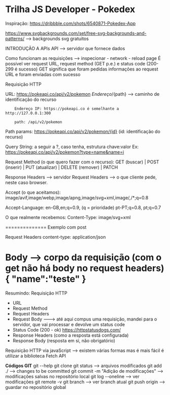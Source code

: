# Trilha JS Developer - Pokedex
Inspiração: https://dribbble.com/shots/6540871-Pokedex-App

https://www.svgbackgrounds.com/set/free-svg-backgrounds-and-patterns/
--> backgrounds svg gratuitos

INTRODUÇÃO A APIs
API --> servidor que fornece dados

Como funcionam as requisições --> inspecionar - network - reload page
É possível ver request URL, request method (GET p.e.) e status code (200-299 é sucesso)
GET significa que foram pedidas informações ao request URL e foram enviadas com sucesso

Requisição HTTP

URL: https://pokeapi.co/api/v2/pokemon
     ${Endereço}/${path} --> caminho de identificação do recurso

        Endereço IP: https://pokeapi.co é semelhante a http://127.0.0.1:300

        path: /api/v2/pokemon

Path params: https://pokeapi.co/api/v2/pokemon/{id} (id: identificação do recurso)
        
Query String: a seguir a ?, caso tenha, estrutura chave:valor
Ex: https://pokeapi.co/api/v2/pokemon?type=name&name=i

Request Method (o que quero fazer com o recurso): GET (buscar) | POST (inserir) | PUT (atualizar) | DELETE (remover) | PATCH

Response Headers --> servidor
Request Headers --> o que cliente pede, neste caso browser.

Accept (o que aceitamos): image/avif,image/webp,image/apng,image/svg+xml,image/*,*/*;q=0.8

Accept-Language:
en-GB,en;q=0.9,  (q = prioridade)
pt-PT;q=0.8,
pt;q=0.7

O que realmente recebemos: Content-Type: image/svg+xml

==============
Exemplo com post

Request Headers
    content-type: application/json

Body --> corpo da requisição   (com o get não há body no request headers)
{
    "name":"teste"
}
======

Resumindo: Requisição HTTP

- URL
- Request Method
- Request Headers
- Request Body  ---> até aqui compus uma requisição, mandei para o servidor, que vai processar e devolve um status code
- Status Code       (200 - ok)   https://httpstatusdogs.com/
- Response Headers  (como a resposta está configurada)
- Response Body     (resposta em si, não obrigatório)



Requisição HTTP via javaScript --> existem várias formas mas é mais fácil é utilizar a biblioteca Fetch API

**Códigos GIT**
git --help
git clone <url>
git status --> arquivos modificados
git add ./ --> changes to be committed
git commit -m "Adição de modificações" --> modificações salvas no repositório local
git log --oneline  --> ver modificações
git remote -v
git branch --> ver branch atual
git push origin <branch>  --> guardar no repositório global
